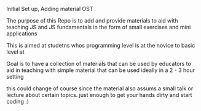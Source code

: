 Initial Set up, Adding material OST


The purpose of this Repo is to add and provide materials to aid with teaching JS and JS fundamentals in the form of small exercises and mini applications

This is aimed at studetns whos programming level is at the novice to basic level at 

Goal is to have a collection of materials that can be used by educators to aid in teaching with simple material that can be used ideally in a 2 - 3 hour setting 

this could change of course since the material also assums a small talk or lecture about certain topics. just enough to get your hands dirty and start coding :)



